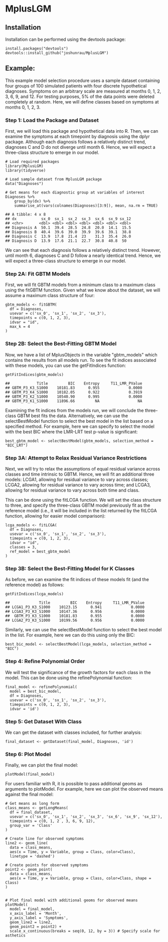 # MplusLGM

## Installation

Installation can be performed using the devtools package:

    install.packages("devtools")
    devtools::install_github("joshunrau/MplusLGM")

## Example:

This example model selection procedure uses a sample dataset containing four groups 
of 100 simulated patients with four discrete hypothetical diagnoses. Symptoms on an 
arbitrary scale are measured at months 0, 1, 2, 3, 6, 9, and 12. For testing purposes, 
5% of the data points were deleted completely at random. Here, we will define classes 
based on symptoms at months 0, 1, 2, 3. 

### Step 1: Load the Package and Dataset

First, we will load this package and hypothetical data into R. Then, we can examine the
symptoms at each timepoint by diagnosis using the dplyr package. Although each diagnosis 
follows a relatively distinct trend, diagnoses C and D do not diverge until month 6. Hence, 
we will expect a three-class structure to emerge in our model.

```
# Load required packages
library(MplusLGM)
library(tidyverse)

# Load sample dataset from MplusLGM package
data("Diagnoses")

# Get means for each diagnostic group at variables of interest
Diagnoses %>% 
    group_by(dx) %>% 
    summarise_at(vars(colnames(Diagnoses)[3:9]), mean, na.rm = TRUE)
```
```
## A tibble: 4 x 8
## dx           sx_0  sx_1  sx_2  sx_3  sx_6  sx_9 sx_12
## <chr>       <dbl> <dbl> <dbl> <dbl> <dbl> <dbl> <dbl>
## Diagnosis A  50.1  39.4  28.5  24.8  20.0  14.1  15.5
## Diagnosis B  40.4  39.6  39.0  39.9  39.6  39.1  38.8
## Diagnosis C  13.9  17.8  21.4  23    31.3  35.4  26.0
## Diagnosis D  13.9  17.6  21.1  22.7  30.8  40.8  50  
```
    
We can see that each diagnosis follows a relatively distinct trend. However, until month 6, diagnoses C and D 
follow a nearly identical trend. Hence, we will expect a three-class structure to emerge in our model.
    
### Step 2A: Fit GBTM Models

First, we will fit GBTM models from a minimum class to a maximum class using the 
fitGBTM function. Given what we know about the dataset, we will assume a maximum 
class structure of four:

    gbtm_models <- fitGBTM(
      df = Diagnoses,
      usevar = c('sx_0', 'sx_1', 'sx_2', 'sx_3'),
      timepoints = c(0, 1, 2, 3),
      idvar = "id",
      max_k = 4
    )
    
### Step 2B: Select the Best-Fitting GBTM Model
    
Now, we have a list of MplusObjects in the variable "gbtm_models" which contains
the results from all models run. To see the fit indices associated with these models,
you can use the getFitIndices function:

```
getFitIndices(gbtm_models)
```

```
##            Title         BIC    Entropy     T11_LMR_PValue
## GBTM_P3_K3_S1000    10181.83      0.955             0.0000
## GBTM_P3_K4_S1000    10182.05      0.922             0.3919
## GBTM_P3_K2_S1000    10540.90      0.995             0.0000
## GBTM_P3_K1_S1000    11896.66         NA                 NA
```
 
Examining the fit indices from the models run, we will conclude the three-class GBTM 
best fits the data. Alternatively, we can use the selectBestModel function to select 
the best model in the list based on a specified method. For example, here we can specify
to select the model with the best BIC where the LMR-LRT test p-value is significant:

    best_gbtm_model <- selectBestModel(gbtm_models, selection_method = "BIC_LRT")

### Step 3A: Attempt to Relax Residual Variance Restrictions

Next, we will try to relax the assumptions of equal residual variance across classes
and time intrinsic to GBTM. Hence, we will fit an additional three models: LCGA1, allowing
for residual variance to vary across classes; LCGA2, allowing for residual variance to 
vary across time; and LCGA3, allowing for residual variance to vary across both time
and class. 

This can be done using the fitLCGA function. We will set the class structure to three, 
and specify the three-class GBTM model previously fit as the reference model (i.e., it will 
be included in the list returned by the fitLCGA function, allowing for easier model comparison):

    lcga_models <- fitLCGA(
      df = Diagnoses,
      usevar = c('sx_0', 'sx_1', 'sx_2', 'sx_3'),
      timepoints = c(0, 1, 2, 3),
      idvar = "id",
      classes = 3,
      ref_model = best_gbtm_model
    )

### Step 3B: Select the Best-Fitting Model for K Classes

As before, we can examine the fit indices of these models fit (and the reference 
model) as follows:

```
getFitIndices(lcga_models)
```

```
##             Title         BIC    Entropy     T11_LMR_PValue
## LCGA1_P3_K3_S1000    10123.15      0.941             0.0000
## LCGA3_P3_K3_S1000    10147.36      0.956             0.0000
##  GBTM_P3_K3_S1000    10181.83      0.955             0.0000
## LCGA2_P3_K3_S1000    10199.56      0.956             0.0000
```

Similarly, we can use the selectBestModel function to select the best 
model in the list. For example, here we can do this using only the BIC:

    best_bic_model <- selectBestModel(lcga_models, selection_method = "BIC")

### Step 4: Refine Polynomial Order

We will test the significance of the growth factors for each class in
the model. This can be done using the refinePolynomial function:

    final_model <- refinePolynomial(
      model = best_bic_model, 
      df = Diagnoses, 
      usevar = c('sx_0', 'sx_1', 'sx_2', 'sx_3'),
      timepoints = c(0, 1, 2, 3),
      idvar = 'id')
   
### Step 5: Get Dataset With Class

We can get the dataset with classes included, for further analysis:

    final_dataset <- getDataset(final_model, Diagnoses, 'id')
    

### Step 6: Plot Model

Finally, we can plot the final model:

    plotModel(final_model)
    
For users familiar with R, it is possible to pass additional geoms as arguments to plotModel. For example, here we can plot the observed means against the final model:

    # Get means as long form
    class_means <- getLongMeans(
      df = final_dataset,
      usevar = c('sx_0', 'sx_1', 'sx_2', 'sx_3', 'sx_6', 'sx_9', 'sx_12'),
      timepoints = c(0, 1, 2 , 3, 6, 9, 12),
      group_var = 'Class'
    )

    # Create line for observed symptoms
    line2 <- geom_line(
      data = class_means, 
      aes(x = Time, y = Variable, group = Class, color=Class), 
      linetype = 'dashed')

    # Create points for observed symptoms
    point2 <- geom_point(
      data = class_means, 
      aes(x = Time, y = Variable, group = Class, color=Class, shape = Class)
    )


    # Plot final model with additional geoms for observed means
    plotModel(
      model = final_model, 
      x_axis_label = 'Month', 
      y_axis_label = 'Symptoms', 
      geom_line2 = line2,
      geom_point2 = point2) + 
      scale_x_continuous(breaks = seq(0, 12, by = 3)) # Specify scale for asthetics
  
